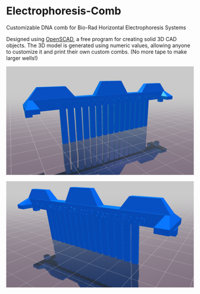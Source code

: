 # Electrophoresis-Comb
Customizable DNA comb for Bio-Rad Horizontal Electrophoresis Systems

Designed using [OpenSCAD](http://www.openscad.org/), a free program for creating solid 3D CAD objects.  The 3D model is generated using numeric values, allowing anyone to customize it and print their own custom combs.  (No more tape to make larger wells!)

![](https://github.com/admish/Electrophoresis-Comb/blob/master/STL%20Files/left_angle.png "")

![](https://github.com/admish/Electrophoresis-Comb/blob/master/STL%20Files/right_angle.png "")
